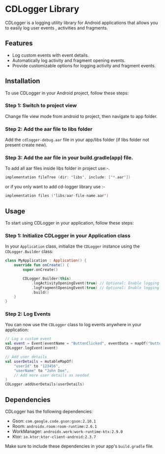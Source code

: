 # CDLogger Library

CDLogger is a logging utility library for Android applications that allows you to easily log user
events , activities and fragments.

## Features

- Log custom events with event details.
- Automatically log activity and fragment opening events.
- Provide customizable options for logging activity and fragment events.

## Installation

To use CDLogger in your Android project, follow these steps:

### Step 1: Switch to project view

Change file view mode from android to project, then navigate to app folder.

### Step 2: Add the aar file to libs folder

Add the `cdlogger-debug.aar` file in your app/libs folder (if libs folder not present create new).

### Step 3: Add the aar file in your build.gradle(app) file.

To add all aar files inside libs folder in project use:-.

```kotlin
implementation fileTree (dir: 'libs', include: ['*.aar'])
```

or if you only want to add cd-logger library use :-

```kotlin
implementation files ('libs/aar-file-name.aar')
```

## Usage

To start using CDLogger in your application, follow these steps:

### Step 1: Initialize CDLogger in your Application class

In your `Application` class, initialize the `CDLogger` instance using the `CDLogger.Builder` class:

```kotlin
class MyApplication : Application() {
    override fun onCreate() {
        super.onCreate()

        CDLogger.Builder(this)
            .logActivityOpeningEvent(true) // Optional: Enable logging of activity opening events
            .logFragmentOpeningEvent(true) // Optional: Enable logging of fragment opening events
            .build()
    }
}
```

### Step 2: Log Events

You can now use the `CDLogger` class to log events anywhere in your application:

```kotlin
// Log a custom event
val event = Event(eventName = "ButtonClicked", eventData = mapOf("buttonId" to "loginButton"))
CDLogger.logEvent(event)

// Add user details
val userDetails = mutableMapOf(
    "userId" to "123456",
    "userName" to "John Doe",
    // Add more user details as needed
)
CDLogger.addUserDetails(userDetails)
```

## Dependencies

CDLogger has the following dependencies:

- Gson: `com.google.code.gson:gson:2.10.1`
- Room: `androidx.room:room-runtime:2.6.1`
- WorkManager: `androidx.work:work-runtime-ktx:2.9.0`
- Ktor: `io.ktor:ktor-client-android:2.3.7`

Make sure to include these dependencies in your app's `build.gradle` file.
